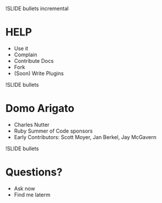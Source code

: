 !SLIDE bullets incremental
# HELP #

* Use it
* Complain
* Contribute Docs
* Fork
* (Soon) Write Plugins

!SLIDE bullets
# Domo Arigato #

* Charles Nutter
* Ruby Summer of Code sponsors
* Early Contributors: Scott Moyer, Jan Berkel, Jay McGavern

!SLIDE bullets
# Questions? #

* Ask now
* Find me laterm

